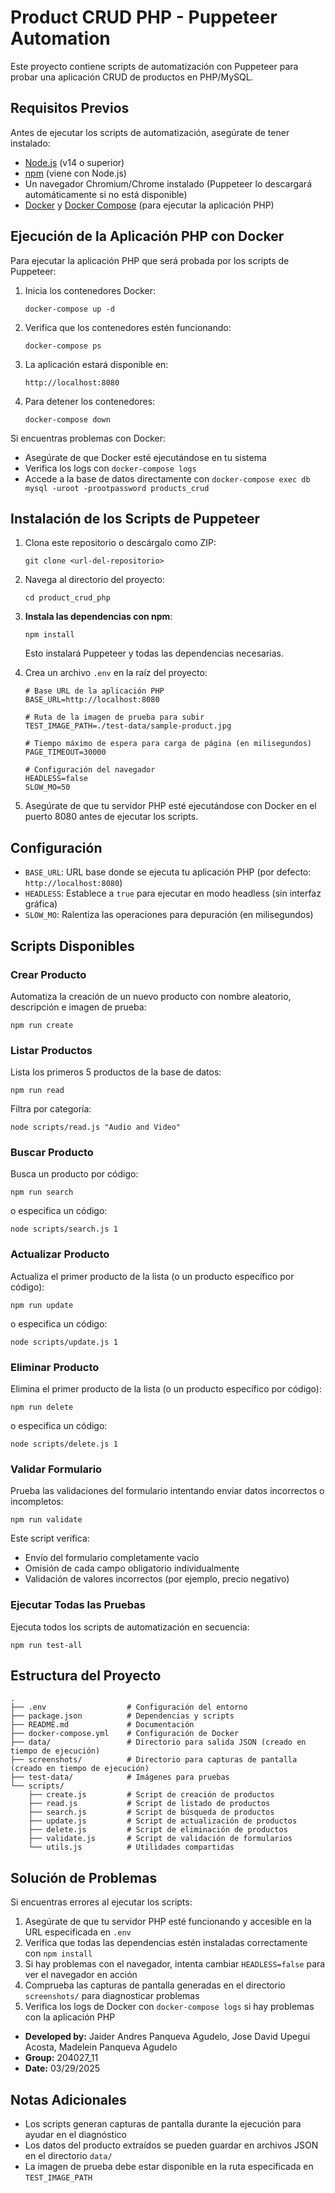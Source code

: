 # Product CRUD PHP - Puppeteer Automation

Este proyecto contiene scripts de automatización con Puppeteer para probar una aplicación CRUD de productos en PHP/MySQL.

## Requisitos Previos

Antes de ejecutar los scripts de automatización, asegúrate de tener instalado:

- [Node.js](https://nodejs.org/) (v14 o superior)
- [npm](https://www.npmjs.com/) (viene con Node.js)
- Un navegador Chromium/Chrome instalado (Puppeteer lo descargará automáticamente si no está disponible)
- [Docker](https://docs.docker.com/get-docker/) y [Docker Compose](https://docs.docker.com/compose/install/) (para ejecutar la aplicación PHP)

## Ejecución de la Aplicación PHP con Docker

Para ejecutar la aplicación PHP que será probada por los scripts de Puppeteer:

1. Inicia los contenedores Docker:
   ```
   docker-compose up -d
   ```

2. Verifica que los contenedores estén funcionando:
   ```
   docker-compose ps
   ```

3. La aplicación estará disponible en:
   ```
   http://localhost:8080
   ```

4. Para detener los contenedores:
   ```
   docker-compose down
   ```

Si encuentras problemas con Docker:
- Asegúrate de que Docker esté ejecutándose en tu sistema
- Verifica los logs con `docker-compose logs`
- Accede a la base de datos directamente con `docker-compose exec db mysql -uroot -prootpassword products_crud`

## Instalación de los Scripts de Puppeteer

1. Clona este repositorio o descárgalo como ZIP:
   ```
   git clone <url-del-repositorio>
   ```

2. Navega al directorio del proyecto:
   ```
   cd product_crud_php
   ```

3. **Instala las dependencias con npm**:
   ```
   npm install
   ```
   Esto instalará Puppeteer y todas las dependencias necesarias.

4. Crea un archivo `.env` en la raíz del proyecto:
   ```
   # Base URL de la aplicación PHP
   BASE_URL=http://localhost:8080

   # Ruta de la imagen de prueba para subir
   TEST_IMAGE_PATH=./test-data/sample-product.jpg

   # Tiempo máximo de espera para carga de página (en milisegundos)
   PAGE_TIMEOUT=30000

   # Configuración del navegador
   HEADLESS=false
   SLOW_MO=50
   ```

5. Asegúrate de que tu servidor PHP esté ejecutándose con Docker en el puerto 8080 antes de ejecutar los scripts.

## Configuración

- `BASE_URL`: URL base donde se ejecuta tu aplicación PHP (por defecto: `http://localhost:8080`)
- `HEADLESS`: Establece a `true` para ejecutar en modo headless (sin interfaz gráfica)
- `SLOW_MO`: Ralentiza las operaciones para depuración (en milisegundos)

## Scripts Disponibles

### Crear Producto
Automatiza la creación de un nuevo producto con nombre aleatorio, descripción e imagen de prueba:
```
npm run create
```

### Listar Productos
Lista los primeros 5 productos de la base de datos:
```
npm run read
```

Filtra por categoría:
```
node scripts/read.js "Audio and Video"
```

### Buscar Producto
Busca un producto por código:
```
npm run search
```
o especifica un código:
```
node scripts/search.js 1
```

### Actualizar Producto
Actualiza el primer producto de la lista (o un producto específico por código):
```
npm run update
```
o especifica un código:
```
node scripts/update.js 1
```

### Eliminar Producto
Elimina el primer producto de la lista (o un producto específico por código):
```
npm run delete
```
o especifica un código:
```
node scripts/delete.js 1
```

### Validar Formulario
Prueba las validaciones del formulario intentando enviar datos incorrectos o incompletos:
```
npm run validate
```
Este script verifica:
- Envío del formulario completamente vacío
- Omisión de cada campo obligatorio individualmente
- Validación de valores incorrectos (por ejemplo, precio negativo)

### Ejecutar Todas las Pruebas
Ejecuta todos los scripts de automatización en secuencia:
```
npm run test-all
```

## Estructura del Proyecto

```
.
├── .env                  # Configuración del entorno
├── package.json          # Dependencias y scripts
├── README.md             # Documentación
├── docker-compose.yml    # Configuración de Docker
├── data/                 # Directorio para salida JSON (creado en tiempo de ejecución)
├── screenshots/          # Directorio para capturas de pantalla (creado en tiempo de ejecución)
├── test-data/            # Imágenes para pruebas
└── scripts/
    ├── create.js         # Script de creación de productos
    ├── read.js           # Script de listado de productos
    ├── search.js         # Script de búsqueda de productos
    ├── update.js         # Script de actualización de productos
    ├── delete.js         # Script de eliminación de productos
    ├── validate.js       # Script de validación de formularios
    └── utils.js          # Utilidades compartidas
```

## Solución de Problemas

Si encuentras errores al ejecutar los scripts:


1. Asegúrate de que tu servidor PHP esté funcionando y accesible en la URL especificada en `.env`
2. Verifica que todas las dependencias estén instaladas correctamente con `npm install`
3. Si hay problemas con el navegador, intenta cambiar `HEADLESS=false` para ver el navegador en acción
4. Comprueba las capturas de pantalla generadas en el directorio `screenshots/` para diagnosticar problemas
5. Verifica los logs de Docker con `docker-compose logs` si hay problemas con la aplicación PHP

- **Developed by:** Jaider Andres Panqueva Agudelo, Jose David Upegui Acosta, Madelein Panqueva Agudelo
- **Group:** 204027_11
- **Date:** 03/29/2025

## Notas Adicionales

- Los scripts generan capturas de pantalla durante la ejecución para ayudar en el diagnóstico
- Los datos del producto extraídos se pueden guardar en archivos JSON en el directorio `data/`
- La imagen de prueba debe estar disponible en la ruta especificada en `TEST_IMAGE_PATH`